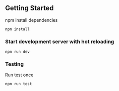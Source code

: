 ## Getting Started

npm install dependencies

```` 
npm install
````

### Start development server with hot reloading

````
npm run dev
````

### Testing

Run test once

````
npm run test
````
